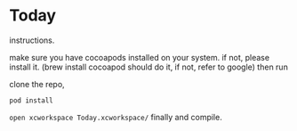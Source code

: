 # Today

instructions.

make sure you have cocoapods installed on your system. if not, please install it. (brew install cocoapod should do it, if not, refer to google) then run

clone the repo, 

`pod install`


`open xcworkspace Today.xcworkspace/` finally and compile.


